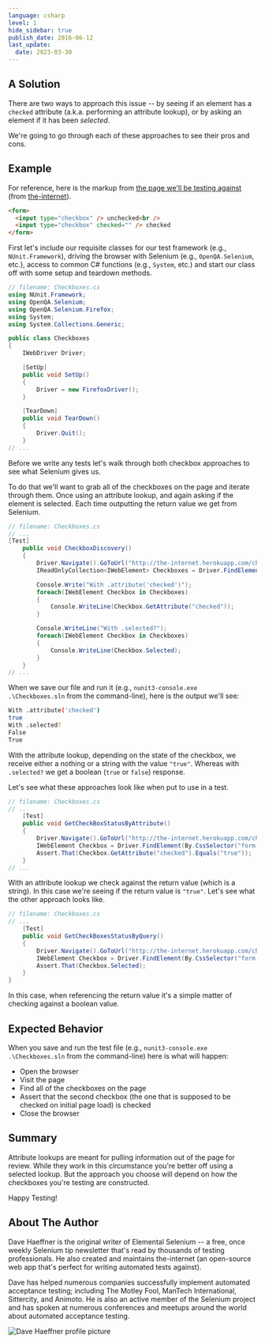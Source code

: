 ```yaml
---
language: csharp
level: 1
hide_sidebar: true
publish_date: 2016-06-12
last_update:
  date: 2023-03-30
---
```


## A Solution

There are two ways to approach this issue -- by seeing if an element has a `checked` attribute (a.k.a. performing an attribute lookup), or by asking an element if it has been _selected_.

We're going to go through each of these approaches to see their pros and cons.

## Example

For reference, here is the markup from [the page we'll be testing against](http://the-internet.herokuapp.com/checkboxes) (from [the-internet](https://github.com/tourdedave/the-internet)).

```html
<form>
  <input type="checkbox" /> unchecked<br />
  <input type="checkbox" checked="" /> checked
</form>
```

First let's include our requisite classes for our test framework (e.g., `NUnit.Framework`), driving the browser with Selenium (e.g., `OpenQA.Selenium`, etc.), access to common C# functions (e.g., `System`, etc.) and start our class off with some setup and teardown methods.

```csharp
// filename: Checkboxes.cs
using NUnit.Framework;
using OpenQA.Selenium;
using OpenQA.Selenium.Firefox;
using System;
using System.Collections.Generic;

public class Checkboxes
{
    IWebDriver Driver;

    [SetUp]
    public void SetUp()
    {
        Driver = new FirefoxDriver();
    }

    [TearDown]
    public void TearDown()
    {
        Driver.Quit();
    }
// ...
```

Before we write any tests let's walk through both checkbox approaches to see what Selenium gives us.

To do that we'll want to grab all of the checkboxes on the page and iterate through them. Once using an attribute lookup, and again asking if the element is selected. Each time outputting the return value we get from Selenium.

```csharp
// filename: Checkboxes.cs
// ...
[Test]
    public void CheckboxDiscovery()
    {
        Driver.Navigate().GoToUrl("http://the-internet.herokuapp.com/checkboxes");
        IReadOnlyCollection<IWebElement> Checkboxes = Driver.FindElements(By.CssSelector("input[type=\"checkbox\"]"));

        Console.Write("With .attribute('checked')");
        foreach(IWebElement Checkbox in Checkboxes)
        {
            Console.WriteLine(Checkbox.GetAttribute("checked"));
        }

        Console.WriteLine("With .selected?");
        foreach(IWebElement Checkbox in Checkboxes)
        {
            Console.WriteLine(Checkbox.Selected);
        }
    }
// ...
```

When we save our file and run it (e.g., `nunit3-console.exe .\Checkboxes.sln` from the command-line), here is the output we'll see:

```sh
With .attribute('checked')
true
With .selected?
False
True
```

With the attribute lookup, depending on the state of the checkbox, we receive either a nothing or a string with the value `"true"`. Whereas with `.selected?` we get a boolean (`true` or `false`) response.

Let's see what these approaches look like when put to use in a test.

```csharp
// filename: Checkboxes.cs
// ...
    [Test]
    public void GetCheckBoxStatusByAttribute()
    {
        Driver.Navigate().GoToUrl("http://the-internet.herokuapp.com/checkboxes");
        IWebElement Checkbox = Driver.FindElement(By.CssSelector("form input:nth-of-type(2)"));
        Assert.That(Checkbox.GetAttribute("checked").Equals("true"));
    }
// ...
```

With an attribute lookup we check against the return value (which is a string). In this case we're seeing if the return value is `"true"`. Let's see what the other approach looks like.

```csharp
// filename: Checkboxes.cs
// ...
    [Test]
    public void GetCheckBoxesStatusByQuery()
    {
        Driver.Navigate().GoToUrl("http://the-internet.herokuapp.com/checkboxes");
        IWebElement Checkbox = Driver.FindElement(By.CssSelector("form input:nth-of-type(2)"));
        Assert.That(Checkbox.Selected);
    }
}
```

In this case, when referencing the return value it's a simple matter of checking against a boolean value.

## Expected Behavior

When you save and run the test file (e.g., `nunit3-console.exe .\Checkboxes.sln` from the command-line) here is what will happen:

- Open the browser
- Visit the page
- Find all of the checkboxes on the page
- Assert that the second checkbox (the one that is supposed to be checked on initial page load) is checked
- Close the browser

## Summary

Attribute lookups are meant for pulling information out of the page for review. While they work in this circumstance you're better off using a selected lookup. But the approach you choose will depend on how the checkboxes you're testing are constructed.

Happy Testing!

## About The Author

Dave Haeffner is the original writer of Elemental Selenium -- a free, once weekly Selenium tip newsletter that's read by thousands of testing professionals. He also created and maintains the-internet (an open-source web app that's perfect for writing automated tests against).

Dave has helped numerous companies successfully implement automated acceptance testing; including The Motley Fool, ManTech International, Sittercity, and Animoto. He is also an active member of the Selenium project and has spoken at numerous conferences and meetups around the world about automated acceptance testing.

![Dave Haeffner profile picture](/img/authors/dave-haeffner.jpeg#author-img 'a title')
